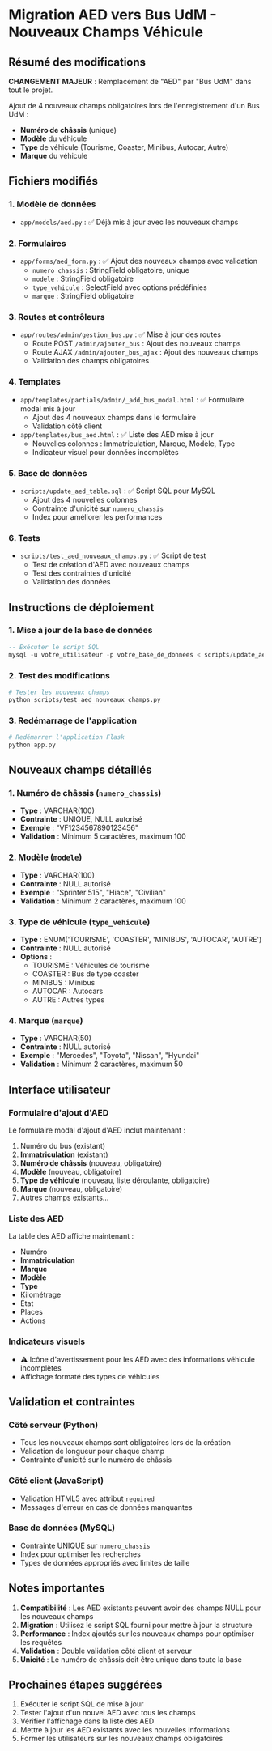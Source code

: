 # Migration AED vers Bus UdM - Nouveaux Champs Véhicule

## Résumé des modifications

**CHANGEMENT MAJEUR** : Remplacement de "AED" par "Bus UdM" dans tout le projet.

Ajout de 4 nouveaux champs obligatoires lors de l'enregistrement d'un Bus UdM :
- **Numéro de châssis** (unique)
- **Modèle** du véhicule
- **Type** de véhicule (Tourisme, Coaster, Minibus, Autocar, Autre)
- **Marque** du véhicule

## Fichiers modifiés

### 1. Modèle de données
- `app/models/aed.py` : ✅ Déjà mis à jour avec les nouveaux champs

### 2. Formulaires
- `app/forms/aed_form.py` : ✅ Ajout des nouveaux champs avec validation
  - `numero_chassis` : StringField obligatoire, unique
  - `modele` : StringField obligatoire
  - `type_vehicule` : SelectField avec options prédéfinies
  - `marque` : StringField obligatoire

### 3. Routes et contrôleurs
- `app/routes/admin/gestion_bus.py` : ✅ Mise à jour des routes
  - Route POST `/admin/ajouter_bus` : Ajout des nouveaux champs
  - Route AJAX `/admin/ajouter_bus_ajax` : Ajout des nouveaux champs
  - Validation des champs obligatoires

### 4. Templates
- `app/templates/partials/admin/_add_bus_modal.html` : ✅ Formulaire modal mis à jour
  - Ajout des 4 nouveaux champs dans le formulaire
  - Validation côté client
- `app/templates/bus_aed.html` : ✅ Liste des AED mise à jour
  - Nouvelles colonnes : Immatriculation, Marque, Modèle, Type
  - Indicateur visuel pour données incomplètes

### 5. Base de données
- `scripts/update_aed_table.sql` : ✅ Script SQL pour MySQL
  - Ajout des 4 nouvelles colonnes
  - Contrainte d'unicité sur `numero_chassis`
  - Index pour améliorer les performances

### 6. Tests
- `scripts/test_aed_nouveaux_champs.py` : ✅ Script de test
  - Test de création d'AED avec nouveaux champs
  - Test des contraintes d'unicité
  - Validation des données

## Instructions de déploiement

### 1. Mise à jour de la base de données
```sql
-- Exécuter le script SQL
mysql -u votre_utilisateur -p votre_base_de_donnees < scripts/update_aed_table.sql
```

### 2. Test des modifications
```bash
# Tester les nouveaux champs
python scripts/test_aed_nouveaux_champs.py
```

### 3. Redémarrage de l'application
```bash
# Redémarrer l'application Flask
python app.py
```

## Nouveaux champs détaillés

### 1. Numéro de châssis (`numero_chassis`)
- **Type** : VARCHAR(100)
- **Contrainte** : UNIQUE, NULL autorisé
- **Exemple** : "VF1234567890123456"
- **Validation** : Minimum 5 caractères, maximum 100

### 2. Modèle (`modele`)
- **Type** : VARCHAR(100)
- **Contrainte** : NULL autorisé
- **Exemple** : "Sprinter 515", "Hiace", "Civilian"
- **Validation** : Minimum 2 caractères, maximum 100

### 3. Type de véhicule (`type_vehicule`)
- **Type** : ENUM('TOURISME', 'COASTER', 'MINIBUS', 'AUTOCAR', 'AUTRE')
- **Contrainte** : NULL autorisé
- **Options** :
  - TOURISME : Véhicules de tourisme
  - COASTER : Bus de type coaster
  - MINIBUS : Minibus
  - AUTOCAR : Autocars
  - AUTRE : Autres types

### 4. Marque (`marque`)
- **Type** : VARCHAR(50)
- **Contrainte** : NULL autorisé
- **Exemple** : "Mercedes", "Toyota", "Nissan", "Hyundai"
- **Validation** : Minimum 2 caractères, maximum 50

## Interface utilisateur

### Formulaire d'ajout d'AED
Le formulaire modal d'ajout d'AED inclut maintenant :
1. Numéro du bus (existant)
2. **Immatriculation** (existant)
3. **Numéro de châssis** (nouveau, obligatoire)
4. **Modèle** (nouveau, obligatoire)
5. **Type de véhicule** (nouveau, liste déroulante, obligatoire)
6. **Marque** (nouveau, obligatoire)
7. Autres champs existants...

### Liste des AED
La table des AED affiche maintenant :
- Numéro
- **Immatriculation**
- **Marque**
- **Modèle**
- **Type**
- Kilométrage
- État
- Places
- Actions

### Indicateurs visuels
- ⚠️ Icône d'avertissement pour les AED avec des informations véhicule incomplètes
- Affichage formaté des types de véhicules

## Validation et contraintes

### Côté serveur (Python)
- Tous les nouveaux champs sont obligatoires lors de la création
- Validation de longueur pour chaque champ
- Contrainte d'unicité sur le numéro de châssis

### Côté client (JavaScript)
- Validation HTML5 avec attribut `required`
- Messages d'erreur en cas de données manquantes

### Base de données (MySQL)
- Contrainte UNIQUE sur `numero_chassis`
- Index pour optimiser les recherches
- Types de données appropriés avec limites de taille

## Notes importantes

1. **Compatibilité** : Les AED existants peuvent avoir des champs NULL pour les nouveaux champs
2. **Migration** : Utilisez le script SQL fourni pour mettre à jour la structure
3. **Performance** : Index ajoutés sur les nouveaux champs pour optimiser les requêtes
4. **Validation** : Double validation côté client et serveur
5. **Unicité** : Le numéro de châssis doit être unique dans toute la base

## Prochaines étapes suggérées

1. Exécuter le script SQL de mise à jour
2. Tester l'ajout d'un nouvel AED avec tous les champs
3. Vérifier l'affichage dans la liste des AED
4. Mettre à jour les AED existants avec les nouvelles informations
5. Former les utilisateurs sur les nouveaux champs obligatoires
